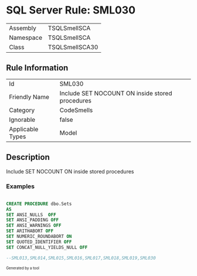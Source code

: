 ﻿# SQL Server Rule: SML030
  
|    |    |
|----|----|
| Assembly | TSQLSmellSCA |
| Namespace | TSQLSmellSCA |
| Class | TSQLSmellSCA30 |
  
## Rule Information
  
|    |    |
|----|----|
| Id | SML030 |
| Friendly Name | Include SET NOCOUNT ON inside stored procedures |
| Category | CodeSmells |
| Ignorable | false |
| Applicable Types | Model  |
  
## Description
  
Include SET NOCOUNT ON inside stored procedures
  
### Examples
  
```sql

CREATE PROCEDURE dbo.Sets
AS
SET ANSI_NULLS  OFF
SET ANSI_PADDING OFF
SET ANSI_WARNINGS OFF
SET ARITHABORT OFF
SET NUMERIC_ROUNDABORT ON
SET QUOTED_IDENTIFIER OFF
SET CONCAT_NULL_YIELDS_NULL OFF

--SML013,SML014,SML015,SML016,SML017,SML018,SML019,SML030 

```
  
<sub><sup>Generated by a tool</sup></sub>
